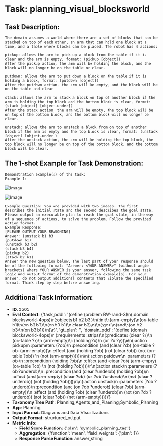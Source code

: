 # Task: planning_visual_blocksworld

## Task Description:

```
The domain assumes a world where there are a set of blocks that can be stacked on top of each other, an arm that can hold one block at a time, and a table where blocks can be placed. The robot has 4 actions:

pickup: allows the arm to pick up a block from the table if it is clear and the arm is empty, format: (pickup [object])
After the pickup action, the arm will be holding the block, and the block will no longer be on the table or clear.

putdown: allows the arm to put down a block on the table if it is holding a block, format: (putdown [object])
After the putdown action, the arm will be empty, and the block will be on the table and clear.

stack: allows the arm to stack a block on top of another block if the arm is holding the top block and the bottom block is clear, format: (stack [object] [object-under])
After the stack action, the arm will be empty, the top block will be on top of the bottom block, and the bottom block will no longer be clear.

unstack: allows the arm to unstack a block from on top of another block if the arm is empty and the top block is clear, format: (unstack [object] [object-under])
After the unstack action, the arm will be holding the top block, the top block will no longer be on top of the bottom block, and the bottom block will be clear.
```

## The 1-shot Example for Task Demonstration:

```
Demonstration example(s) of the task:
Example 1:
```

![Image](init_state_3.png)

![Image](goal_state_3.png)

```
Example Question: You are provided with two images. The first describes the initial state and the second describes the goal state.
Please output an executable plan to reach the goal state, in the way of a sequence of actions, to solve the problem. Follow the provided action format.
Example Response:
[PLEASE OUTPUT YOUR REASONING]
Answer: (unstack b1 b3)
(putdown b1)
(unstack b3 b2)
(stack b3 b4)
(pickup b2)
(stack b2 b1)
Answer the new question below. The last part of your response should be of the following format: "Answer: <YOUR ANSWER>" (without angle brackets) where YOUR ANSWER is your answer, following the same task logic and output format of the demonstration example(s). For your answer, do not output additional contents that violate the specified format. Think step by step before answering.
```

## Additional Task Information:

- **ID**: 3505
- **Eval Context**: {'task_pddl': '(define (problem BW-rand-3)\n(:domain blocksworld-4ops)\n(:objects b1 b2 b3 )\n(:init\n(arm-empty)\n(on-table b1)\n(on b2 b3)\n(on b3 b1)\n(clear b2)\n)\n(:goal\n(and\n(on b2 b3)\n(on b3 b1))\n)\n)', 'gt_plan': '', 'domain_pddl': '(define (domain blocksworld-4ops)\n  (:requirements :strips)\n(:predicates (clear ?x)\n             (on-table ?x)\n             (arm-empty)\n             (holding ?x)\n             (on ?x ?y))\n\n(:action pickup\n  :parameters (?ob)\n  :precondition (and (clear ?ob) (on-table ?ob) (arm-empty))\n  :effect (and (holding ?ob) (not (clear ?ob)) (not (on-table ?ob)) \n               (not (arm-empty))))\n\n(:action putdown\n  :parameters  (?ob)\n  :precondition (holding ?ob)\n  :effect (and (clear ?ob) (arm-empty) (on-table ?ob) \n               (not (holding ?ob))))\n\n(:action stack\n  :parameters  (?ob ?underob)\n  :precondition (and (clear ?underob) (holding ?ob))\n  :effect (and (arm-empty) (clear ?ob) (on ?ob ?underob)\n               (not (clear ?underob)) (not (holding ?ob))))\n\n(:action unstack\n  :parameters  (?ob ?underob)\n  :precondition (and (on ?ob ?underob) (clear ?ob) (arm-empty))\n  :effect (and (holding ?ob) (clear ?underob)\n               (not (on ?ob ?underob)) (not (clear ?ob)) (not (arm-empty)))))'}
- **Taxonomy Tree Path**: Planning;Agents_and_Planning;Symbolic_Planning
- **App**: Planning
- **Input Format**: Diagrams and Data Visualizations
- **Output Format**: structured_output
- **Metric Info**:
  - **Field Score Function**: {'plan': 'symbolic_planning_test'}
  - **Aggregation**: {'function': 'mean', 'field_weights': {'plan': 1}}
  - **Response Parse Function**: answer_string
